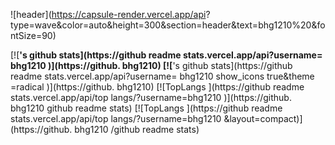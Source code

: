 ![header](https://capsule-render.vercel.app/api?
type=wave&color=auto&height=300&section=header&text=bhg1210%20&fontSize=90)

[![**'s github stats](https://github readme stats.vercel.app/api?username= bhg1210 )](https://github. bhg1210)
[![**'s github stats](https://github readme stats.vercel.app/api?username= bhg1210 show_icons true&theme =radical )](https://github. bhg1210)
[![TopLangs ](https://github readme stats.vercel.app/api/top langs/?username=bhg1210 )](https://github. bhg1210 github readme stats)
[![TopLangs ](https://github readme stats.vercel.app/api/top langs/?username=bhg1210 &layout=compact)](https://github. bhg1210 /github readme stats)
